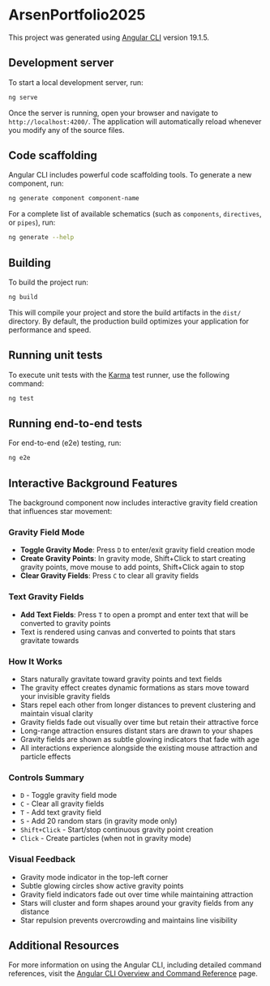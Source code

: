 # ArsenPortfolio2025

This project was generated using [Angular CLI](https://github.com/angular/angular-cli) version 19.1.5.

## Development server

To start a local development server, run:

```bash
ng serve
```

Once the server is running, open your browser and navigate to `http://localhost:4200/`. The application will automatically reload whenever you modify any of the source files.

## Code scaffolding

Angular CLI includes powerful code scaffolding tools. To generate a new component, run:

```bash
ng generate component component-name
```

For a complete list of available schematics (such as `components`, `directives`, or `pipes`), run:

```bash
ng generate --help
```

## Building

To build the project run:

```bash
ng build
```

This will compile your project and store the build artifacts in the `dist/` directory. By default, the production build optimizes your application for performance and speed.

## Running unit tests

To execute unit tests with the [Karma](https://karma-runner.github.io) test runner, use the following command:

```bash
ng test
```

## Running end-to-end tests

For end-to-end (e2e) testing, run:

```bash
ng e2e
```

## Interactive Background Features

The background component now includes interactive gravity field creation that influences star movement:

### Gravity Field Mode
- **Toggle Gravity Mode**: Press `D` to enter/exit gravity field creation mode
- **Create Gravity Points**: In gravity mode, Shift+Click to start creating gravity points, move mouse to add points, Shift+Click again to stop
- **Clear Gravity Fields**: Press `C` to clear all gravity fields

### Text Gravity Fields
- **Add Text Fields**: Press `T` to open a prompt and enter text that will be converted to gravity points
- Text is rendered using canvas and converted to points that stars gravitate towards

### How It Works
- Stars naturally gravitate toward gravity points and text fields
- The gravity effect creates dynamic formations as stars move toward your invisible gravity fields
- Stars repel each other from longer distances to prevent clustering and maintain visual clarity
- Gravity fields fade out visually over time but retain their attractive force
- Long-range attraction ensures distant stars are drawn to your shapes
- Gravity fields are shown as subtle glowing indicators that fade with age
- All interactions experience alongside the existing mouse attraction and particle effects

### Controls Summary
- `D` - Toggle gravity field mode
- `C` - Clear all gravity fields
- `T` - Add text gravity field
- `S` - Add 20 random stars (in gravity mode only)
- `Shift+Click` - Start/stop continuous gravity point creation
- `Click` - Create particles (when not in gravity mode)

### Visual Feedback
- Gravity mode indicator in the top-left corner
- Subtle glowing circles show active gravity points
- Gravity field indicators fade out over time while maintaining attraction
- Stars will cluster and form shapes around your gravity fields from any distance
- Star repulsion prevents overcrowding and maintains line visibility

## Additional Resources

For more information on using the Angular CLI, including detailed command references, visit the [Angular CLI Overview and Command Reference](https://angular.dev/tools/cli) page.
